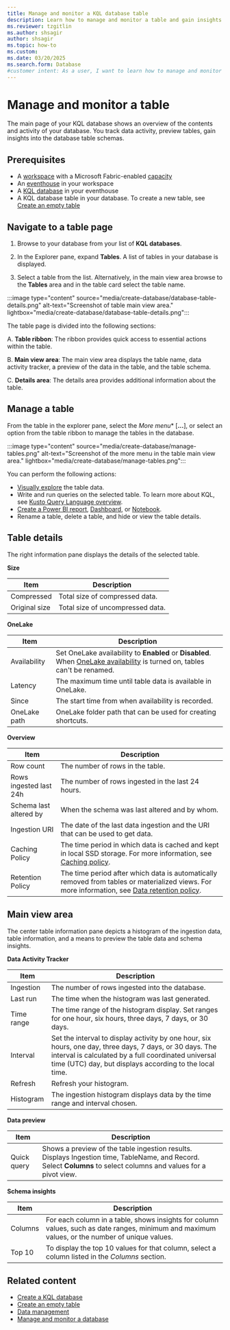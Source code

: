 ```yaml
---
title: Manage and monitor a KQL database table
description: Learn how to manage and monitor a table and gain insights from the system information in Real-Time Intelligence.
ms.reviewer: tzgitlin
ms.author: shsagir
author: shsagir
ms.topic: how-to
ms.custom:
ms.date: 03/20/2025
ms.search.form: Database
#customer intent: As a user, I want to learn how to manage and monitor a table in a KQL  database so that I can effectively utilize Real-Time Intelligence.
---
```

# Manage and monitor a table

The main page of your KQL database shows an overview of the contents and activity of your database. You track data activity, preview tables, gain insights into the database table schemas.

## Prerequisites

* A [workspace](../fundamentals/create-workspaces.md) with a Microsoft Fabric-enabled [capacity](../enterprise/licenses.md#capacity)
* An [eventhouse](create-eventhouse.md) in your workspace
* A [KQL database](create-database.md) in your eventhouse
* A KQL database table in your database. To create a new table, see [Create an empty table](create-empty-table.md)

## Navigate to a table page

1. Browse to your database from your list of **KQL databases**.  

1. In the Explorer pane, expand **Tables**. A list of tables in your database is displayed.

1. Select a table from the list. Alternatively, in the main view area browse to the **Tables** area and in the table card select the table name.

:::image type="content" source="media/create-database/database-table-details.png" alt-text="Screenshot of table main view area." lightbox="media/create-database/database-table-details.png":::

The table page is divided into the following sections:

A. **Table ribbon**: The ribbon provides quick access to essential actions within the table.

B. **Main view area**: The main view area displays the table name, data activity tracker, a preview of the data in the table, and the table schema.

C. **Details area**: The details area provides additional information about the table.

## Manage a table

From the table in the explorer pane, select the  *More menu** [**...**], or select an option from the table ribbon to manage the tables in the database.

:::image type="content" source="media/create-database/manage-tables.png" alt-text="Screenshot of the more menu in the table main view area." lightbox="media/create-database/manage-tables.png":::

You can perform the following actions:

* [Visually explore](user-flow-4.md) the table data.
* Write and run queries on the selected table. To learn more about KQL, see [Kusto Query Language overview](/azure/data-explorer/kusto/query/index?context=/fabric/context/context).
* [Create a Power BI report](create-powerbi-report.md), [Dashboard](dashboard-real-time-create.md#create-a-new-dashboard), or [Notebook](notebooks.md#create-a-notebook-from-a-kql-database).
* Rename a table, delete a table, and hide or view the table details.

## Table details

The right information pane displays the details of the selected table.

**Size**

| Item| Description|
|---|---|
| Compressed | Total size of compressed data.|
| Original size | Total size of uncompressed data.|

**OneLake**

| Item| Description|
|---|---|
| Availability | Set OneLake availability to **Enabled** or **Disabled**. When [OneLake availability](../onelake/onelake-overview.md) is turned on, tables can't be renamed. |
| Latency| The maximum time until table data is available in OneLake.|
| Since | The start time from when availability is recorded. |
| OneLake path | OneLake folder path that can be used for creating shortcuts.|

**Overview**

| Item| Description|
|---|---|
| Row count | The number of rows in the table.|
| Rows ingested last 24h | The number of rows ingested in the last 24 hours.|
| Schema last altered by | When the schema was last altered and by whom.|
| Ingestion URI | The date of the last data ingestion and the URI that can be used to get data.|
| Caching Policy | The time period in which data is cached and kept in local SSD storage. For more information, see [Caching policy](/fabric/real-time-intelligence/data-policies#caching-policy).|
| Retention Policy | The time period after which data is automatically removed from tables or materialized views. For more information, see [Data retention policy](/fabric/real-time-intelligence/data-policies#data-retention-policy).|

## Main view area

The center table information pane depicts a histogram of the ingestion data, table information, and a means to preview the table data and schema insights.

**Data Activity Tracker**

| Item| Description|
|---|---|
| Ingestion | The number of rows ingested into the database.|
| Last run | The time when the histogram was last generated.|
| Time range | The time range of the histogram display. Set ranges for one hour, six hours, three days, 7 days, or 30 days. |
| Interval |Set the interval to display activity by one hour, six hours, one day, three days, 7 days, or 30 days. The interval is calculated by a full coordinated universal time (UTC) day, but displays according to the local time. |
| Refresh | Refresh your histogram.|
| Histogram | The ingestion histogram displays data by the time range and interval chosen.|

**Data preview**

| Item| Description|
|---|---|
| Quick query | Shows a preview of the table ingestion results. Displays Ingestion time, TableName, and Record. Select **Columns** to select columns and values for a pivot view.|

**Schema insights**

| Item| Description|
|---|---|
| Columns | For each column in a table, shows insights for column values, such as date ranges, minimum and maximum values, or the number of unique values.|
| Top 10 | To display the top 10 values for that column, select a column listed in the *Columns* section.|

## Related content

* [Create a KQL database](create-database.md)
* [Create an empty table](create-empty-table.md)
* [Data management](data-management.md)
* [Manage and monitor a database](manage-monitor-database.md)
